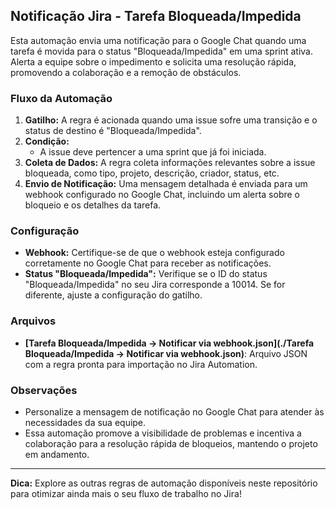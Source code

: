 ## Notificação Jira - Tarefa Bloqueada/Impedida

Esta automação envia uma notificação para o Google Chat quando uma tarefa é movida para o status "Bloqueada/Impedida" em uma sprint ativa. Alerta a equipe sobre o impedimento e solicita uma resolução rápida, promovendo a colaboração e a remoção de obstáculos.

### Fluxo da Automação

1. **Gatilho:** A regra é acionada quando uma issue sofre uma transição e o status de destino é "Bloqueada/Impedida".
2. **Condição:**
    * A issue deve pertencer a uma sprint que já foi iniciada.
3. **Coleta de Dados:** A regra coleta informações relevantes sobre a issue bloqueada, como tipo, projeto, descrição, criador, status, etc.
4. **Envio de Notificação:** Uma mensagem detalhada é enviada para um webhook configurado no Google Chat, incluindo um alerta sobre o bloqueio e os detalhes da tarefa.

### Configuração

* **Webhook:** Certifique-se de que o webhook esteja configurado corretamente no Google Chat para receber as notificações.
* **Status "Bloqueada/Impedida":** Verifique se o ID do status "Bloqueada/Impedida" no seu Jira corresponde a 10014. Se for diferente, ajuste a configuração do gatilho.

### Arquivos

* **[Tarefa Bloqueada/Impedida → Notificar via webhook.json](./Tarefa Bloqueada/Impedida → Notificar via webhook.json)**: Arquivo JSON com a regra pronta para importação no Jira Automation.

### Observações

* Personalize a mensagem de notificação no Google Chat para atender às necessidades da sua equipe.
* Essa automação promove a visibilidade de problemas e incentiva a colaboração para a resolução rápida de bloqueios, mantendo o projeto em andamento.

---

**Dica:** Explore as outras regras de automação disponíveis neste repositório para otimizar ainda mais o seu fluxo de trabalho no Jira!